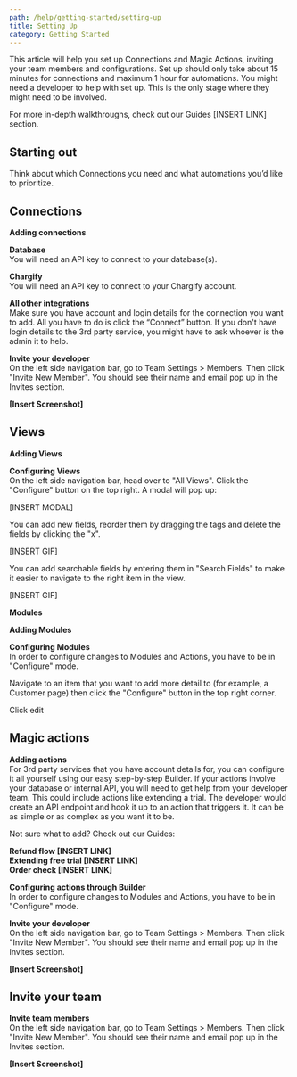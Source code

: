 ```yaml
---
path: /help/getting-started/setting-up
title: Setting Up
category: Getting Started
---
```

This article will help you set up Connections and Magic Actions, inviting your team members and configurations. Set up should only take about 15 minutes for connections and maximum 1 hour for automations. You might need a developer to help with set up. This is the only stage where they might need to be involved. 

For more in-depth walkthroughs, check out our Guides \[INSERT LINK] section.

## Starting out

Think about which Connections you need and what automations you’d like to prioritize.

## Connections

**Adding connections**

**Database**\
You will need an API key to connect to your database(s).

**Chargify**\
You will need an API key to connect to your Chargify account.

**All other integrations**\
Make sure you have account and login details for the connection you want to add. All you have to do is click the “Connect” button. If you don't have login details to the 3rd party service, you might have to ask whoever is the admin it to help.

**Invite your developer**\
On the left side navigation bar, go to Team Settings > Members. Then click "Invite New Member". You should see their name and email pop up in the Invites section.

**\[Insert Screenshot]**

## Views

**Adding Views**



**Configuring Views**\
On the left side navigation bar, head over to "All Views". Click the "Configure" button on the top right. A modal will pop up:

\[INSERT MODAL]

You can add new fields, reorder them by dragging the tags and delete the fields by clicking the "x".

\[INSERT GIF]

You can add searchable fields by entering them in "Search Fields" to make it easier to navigate to the right item in the view.

\[INSERT GIF]

**Modules**

**Adding Modules**



**Configuring Modules**\
In order to configure changes to Modules and Actions, you have to be in "Configure" mode.

Navigate to an item that you want to add more detail to (for example, a Customer page) then click the "Configure" button in the top right corner.

Click edit 

## Magic actions

**Adding actions**\
For 3rd party services that you have account details for, you can configure it all yourself using our easy step-by-step Builder. If your actions involve your database or internal API, you will need to get help from your developer team. This could include actions like extending a trial. The developer would create an API endpoint and hook it up to an action that triggers it. It can be as simple or as complex as you want it to be.

Not sure what to add? Check out our Guides:

**Refund flow \[INSERT LINK]**\
**Extending free trial \[INSERT LINK]**\
**Order check \[INSERT LINK]**

**Configuring actions through Builder**\
In order to configure changes to Modules and Actions, you have to be in "Configure" mode.

**Invite your developer**\
On the left side navigation bar, go to Team Settings > Members. Then click "Invite New Member". You should see their name and email pop up in the Invites section.

**\[Insert Screenshot]**

## **Invite your team**

**Invite team members**\
On the left side navigation bar, go to Team Settings > Members. Then click "Invite New Member". You should see their name and email pop up in the Invites section.

**\[Insert Screenshot]**

